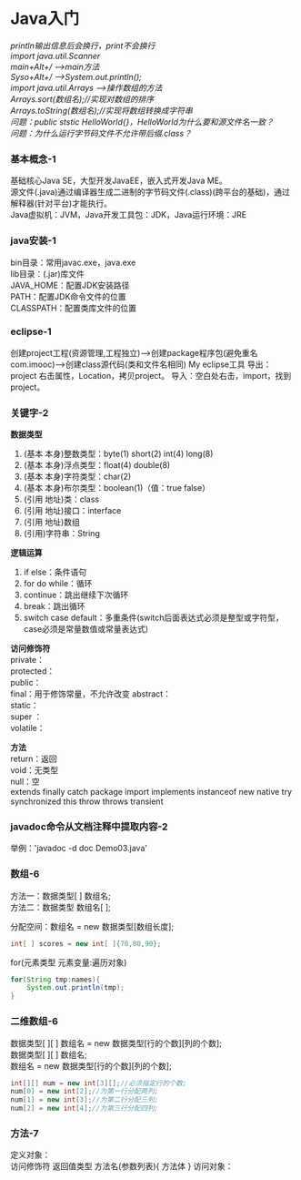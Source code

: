 # Java入门  

*println输出信息后会换行，print不会换行*  
*import java.util.Scanner*  
*main+Alt+/  -->main方法*  
*Syso+Alt+/  -->System.out.println();*  
*import java.util.Arrays -->操作数组的方法*  
*Arrays.sort(数组名);//实现对数组的排序*  
*Arrays.toString(数组名);//实现将数组转换成字符串*  
*问题：public ststic HelloWorld{}，HelloWorld为什么要和源文件名一致？*   
*问题：为什么运行字节码文件不允许带后缀.class？*  

### 基本概念-1
基础核心Java SE，大型开发JavaEE，嵌入式开发Java ME。  
源文件(.java)通过编译器生成二进制的字节码文件(.class)(跨平台的基础)，通过解释器(针对平台)才能执行。  
Java虚拟机：JVM，Java开发工具包：JDK，Java运行环境：JRE  
### java安装-1
bin目录：常用javac.exe，java.exe  
lib目录：(.jar)库文件  
JAVA_HOME：配置JDK安装路径  
PATH：配置JDK命令文件的位置  
CLASSPATH：配置类库文件的位置  
### eclipse-1
创建project工程(资源管理,工程独立)-->创建package程序包(避免重名com.imooc)-->创建class源代码(类和文件名相同)
My eclipse工具
导出：project 右击属性，Location，拷贝project。
导入：空白处右击，import，找到project。

### 关键字-2
**数据类型**  
1. (基本 本身)整数类型：byte(1) short(2) int(4) long(8)
2. (基本 本身)浮点类型：float(4) double(8)    
3. (基本 本身)字符类型：char(2)
4. (基本 本身)布尔类型：boolean(1)（值：true false）
5. (引用 地址)类：class
6. (引用 地址)接口：interface
7. (引用 地址)数组
8. (引用)字符串：String  

**逻辑运算**  
1. if else：条件语句
2. for do while：循环
3. continue：跳出继续下次循环
4. break：跳出循环
5. switch case default：多重条件(switch后面表达式必须是整型或字符型，case必须是常量数值或常量表达式)  

**访问修饰符**  
private：  
protected：  
public：  
final：用于修饰常量，不允许改变
abstract：  
static：  
super ：  
volatile：  

**方法**  
return：返回  
void：无类型  
null：空  
extends finally catch  package    import implements instanceof  new native try synchronized this throw throws transient

### javadoc命令从文档注释中提取内容-2
举例：'javadoc -d doc Demo03.java'  

### 数组-6
方法一：数据类型[ ] 数组名;  
方法二：数据类型 数组名[ ];  

分配空间：数组名 = new 数据类型[数组长度];  
``` java
int[ ] scores = new int[ ]{70,80,90};  
```
for(元素类型 元素变量:遍历对象)  
``` java
for(String tmp:names){
    System.out.println(tmp);
}
```
### 二维数组-6
数据类型[ ][ ] 数组名 = new 数据类型[行的个数][列的个数];  
数据类型[ ][ ] 数组名;  
数组名 = new 数据类型[行的个数][列的个数];  
``` java
int[][] num = new int[3][];//必须指定行的个数;
num[0] = new int[2];//为第一行分配两列;
num[1] = new int[3];//为第二行分配三列;
num[2] = new int[4];//为第三行分配四列;
```

### 方法-7
定义对象：  
访问修饰符 返回值类型 方法名(参数列表){
        方法体
}
访问对象：  
